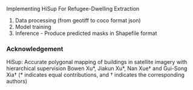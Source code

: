 Implementing HiSup For Refugee-Dwelling Extraction

1) Data processing (from geotiff to coco format json)
2) Model training
3) Inference - Produce predicted masks in Shapefile format

### Acknowledgement
HiSup: Accurate polygonal mapping of buildings in satellite imagery with hierarchical supervision
Bowen Xu*, Jiakun Xu*, Nan Xue† and Gui-Song Xia† 
(* indicates equal contributions, and † indicates the corresponding authors)
